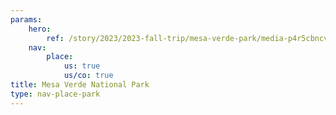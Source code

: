 ```yaml
---
params:
    hero:
        ref: /story/2023/2023-fall-trip/mesa-verde-park/media-p4r5cbncv5gv
    nav:
        place:
            us: true
            us/co: true
title: Mesa Verde National Park
type: nav-place-park
---
```

